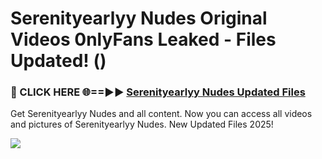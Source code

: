 # Serenityearlyy Nudes Original Videos 0nlyFans Leaked - Files Updated! ()

<h3>🔴 CLICK HERE 🌐==►► <a href="https://tinyurl.com/2p9ay9w9" rel="nofollow">Serenityearlyy Nudes Updated Files</a></h3>

Get Serenityearlyy Nudes and all content. Now you can access all videos and pictures of Serenityearlyy Nudes. New Updated Files 2025!

[![](https://i.imgur.com/KQgVmj3.gif)](https://tinyurl.com/2p9ay9w9)
